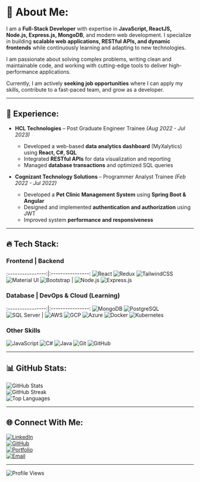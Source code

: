 # 💫 About Me:

I am a **Full-Stack Developer** with expertise in **JavaScript, ReactJS, Node.js, Express.js, MongoDB**, and modern web development. I specialize in building **scalable web applications, RESTful APIs, and dynamic frontends** while continuously learning and adapting to new technologies.

I am passionate about solving complex problems, writing clean and maintainable code, and working with cutting-edge tools to deliver high-performance applications.

Currently, I am actively **seeking job opportunities** where I can apply my skills, contribute to a fast-paced team, and grow as a developer.

---

## 💼 Experience:

- **HCL Technologies** – Post Graduate Engineer Trainee _(Aug 2022 - Jul 2023)_
  - Developed a web-based **data analytics dashboard** (MyXalytics) using **React, C#, SQL**
  - Integrated **RESTful APIs** for data visualization and reporting
  - Managed **database transactions** and optimized SQL queries

- **Cognizant Technology Solutions** – Programmer Analyst Trainee _(Feb 2022 - Jul 2022)_
  - Developed a **Pet Clinic Management System** using **Spring Boot & Angular**
  - Designed and implemented **authentication and authorization** using JWT
  - Improved system **performance and responsiveness**

---

## 🔥 Tech Stack:

### **Frontend**  |  **Backend**  
:----------------:|:----------------:
![React](https://img.shields.io/badge/React-20232A?style=for-the-badge&logo=react&logoColor=61DAFB) ![Redux](https://img.shields.io/badge/Redux-764ABC?style=for-the-badge&logo=redux&logoColor=white) ![TailwindCSS](https://img.shields.io/badge/TailwindCSS-06B6D4?style=for-the-badge&logo=tailwindcss&logoColor=white) ![Material UI](https://img.shields.io/badge/Material%20UI-0081CB?style=for-the-badge&logo=mui&logoColor=white) ![Bootstrap](https://img.shields.io/badge/Bootstrap-563D7C?style=for-the-badge&logo=bootstrap&logoColor=white) | ![Node.js](https://img.shields.io/badge/Node.js-43853D?style=for-the-badge&logo=node.js&logoColor=white) ![Express.js](https://img.shields.io/badge/Express.js-000000?style=for-the-badge&logo=express&logoColor=white)

### **Database**  |  **DevOps & Cloud (Learning)**  
:----------------:|:----------------:
![MongoDB](https://img.shields.io/badge/MongoDB-47A248?style=for-the-badge&logo=mongodb&logoColor=white) ![PostgreSQL](https://img.shields.io/badge/PostgreSQL-316192?style=for-the-badge&logo=postgresql&logoColor=white) ![SQL Server](https://img.shields.io/badge/SQL%20Server-CC2927?style=for-the-badge&logo=microsoft%20sql%20server&logoColor=white) | ![AWS](https://img.shields.io/badge/AWS-232F3E?style=for-the-badge&logo=amazon-aws&logoColor=white) ![GCP](https://img.shields.io/badge/GCP-4285F4?style=for-the-badge&logo=google-cloud&logoColor=white) ![Azure](https://img.shields.io/badge/Azure-0078D4?style=for-the-badge&logo=microsoft-azure&logoColor=white) ![Docker](https://img.shields.io/badge/Docker-2496ED?style=for-the-badge&logo=docker&logoColor=white) ![Kubernetes](https://img.shields.io/badge/Kubernetes-326CE5?style=for-the-badge&logo=kubernetes&logoColor=white)

### **Other Skills**

![JavaScript](https://img.shields.io/badge/JavaScript-F7DF1E?style=for-the-badge&logo=javascript&logoColor=black) ![C#](https://img.shields.io/badge/C%23-239120?style=for-the-badge&logo=csharp&logoColor=white) ![Java](https://img.shields.io/badge/Java-007396?style=for-the-badge&logo=java&logoColor=white) ![Git](https://img.shields.io/badge/Git-F05032?style=for-the-badge&logo=git&logoColor=white) ![GitHub](https://img.shields.io/badge/GitHub-181717?style=for-the-badge&logo=github&logoColor=white)

---

## 📊 GitHub Stats:

![GitHub Stats](https://github-readme-stats.vercel.app/api?username=PraveenNagaraj77&theme=algolia&hide_border=false&include_all_commits=false&count_private=false)  
![GitHub Streak](https://github-readme-streak-stats.herokuapp.com/?user=PraveenNagaraj77&theme=algolia&hide_border=false)  
![Top Languages](https://github-readme-stats.vercel.app/api/top-langs/?username=PraveenNagaraj77&theme=algolia&hide_border=false&include_all_commits=false&count_private=false&layout=compact)  

---

## 🌐 Connect With Me:

[![LinkedIn](https://img.shields.io/badge/LinkedIn-%230077B5.svg?style=for-the-badge&logo=linkedin&logoColor=white)](https://www.linkedin.com/in/praveen-nagaraj-a8b956219/)  
[![GitHub](https://img.shields.io/badge/GitHub-%23181717.svg?style=for-the-badge&logo=github&logoColor=white)](https://github.com/PraveenNagaraj77)  
[![Portfolio](https://img.shields.io/badge/Portfolio-%231DA1F2.svg?style=for-the-badge&logo=web&logoColor=white)](https://portfolio-prav-een.netlify.app/)  
[![Email](https://img.shields.io/badge/Email-D14836?style=for-the-badge&logo=gmail&logoColor=white)](mailto:praveennagaraj76@gmail.com)  

---

![Profile Views](https://visitcount.itsvg.in/api?id=PraveenNagaraj77&icon=10&color=13)  

<!-- Proudly created with GPRM ( https://gprm.itsvg.in ) -->
